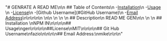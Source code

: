 "# GENRATE A READ ME\n\n    ## Table of Contents\n  -[Installation](#installation)\n  -[Usage](#Usage)   \n  -[License](#License)\n  -[Github Username](#GitHub Username)\n  -[Email Address](#Email)\n\n\n\n\n  \n\n \n \n \n  ## Description\n  READ ME GEN\n\n \n \n  ## Installation \nNPM IN\n\n\n\n## Usage\ngen\n\n\n\n##License\nMIT\n\n\n\n## Git Hub Username\nfazio\n\n\n\n## Email Address:\nmike\n\n\n"